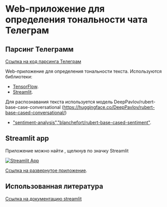 # Web-приложение для определения тональности чата Телеграм

## Парсинг Телеграмм

[Ссылка на код парсинга Телеграм](https://github.com/smirnovaanastasia1234/Te/blob/main/pars_teleg.py )

Web-приложение для определения тональности текста. Используются библиотеки:

- [TensorFlow](https://www.tensorflow.org/).
- [Streamlit](https://streamlit.io/).

Для распознавания текста используется модель DeepPavlov/rubert-base-case-conversational (https://huggingface.co/DeepPavlov/rubert-base-cased-conversational/)

- ["sentiment-analysis","blanchefort/rubert-base-cased-sentiment"](https://huggingface.co/DeepPavlov/rubert-base-cased-conversational/).

## Streamlit app

Приложение можно найти , щелкнув по значку Streamlit

[![Streamlit App](https://static.streamlit.io/badges/streamlit_badge_black_white.svg)](https://smirnovaanastasia1234-te-hello-c3tglj.streamlit.app/)

[Ссылка на развернутое приложение](https://smirnovaanastasia1234-te-hello-tseu9h.streamlit.app/).

## Использованная литература
[Ссылка на документацию streamlit](https://docs.streamlit.io/)
